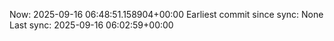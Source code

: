 Now: 2025-09-16 06:48:51.158904+00:00 Earliest commit since sync: None Last sync: 2025-09-16 06:02:59+00:00
